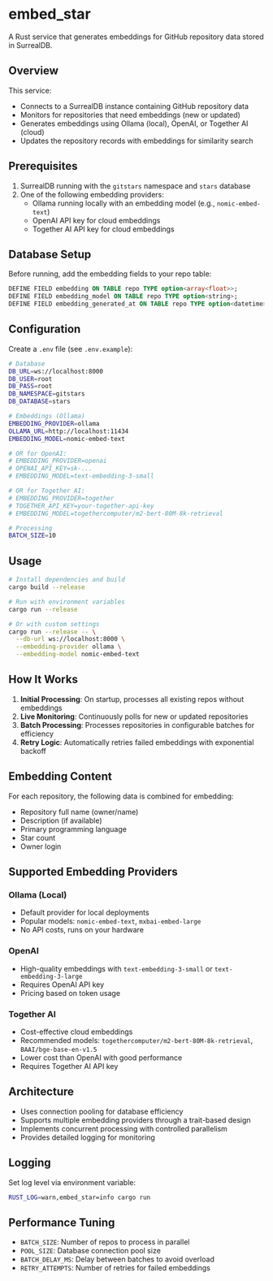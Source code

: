 # embed_star

A Rust service that generates embeddings for GitHub repository data stored in SurrealDB.

## Overview

This service:
- Connects to a SurrealDB instance containing GitHub repository data
- Monitors for repositories that need embeddings (new or updated)
- Generates embeddings using Ollama (local), OpenAI, or Together AI (cloud)
- Updates the repository records with embeddings for similarity search

## Prerequisites

1. SurrealDB running with the `gitstars` namespace and `stars` database
2. One of the following embedding providers:
   - Ollama running locally with an embedding model (e.g., `nomic-embed-text`)
   - OpenAI API key for cloud embeddings
   - Together AI API key for cloud embeddings

## Database Setup

Before running, add the embedding fields to your repo table:

```sql
DEFINE FIELD embedding ON TABLE repo TYPE option<array<float>>;
DEFINE FIELD embedding_model ON TABLE repo TYPE option<string>;
DEFINE FIELD embedding_generated_at ON TABLE repo TYPE option<datetime>;
```

## Configuration

Create a `.env` file (see `.env.example`):

```bash
# Database
DB_URL=ws://localhost:8000
DB_USER=root
DB_PASS=root
DB_NAMESPACE=gitstars
DB_DATABASE=stars

# Embeddings (Ollama)
EMBEDDING_PROVIDER=ollama
OLLAMA_URL=http://localhost:11434
EMBEDDING_MODEL=nomic-embed-text

# OR for OpenAI:
# EMBEDDING_PROVIDER=openai
# OPENAI_API_KEY=sk-...
# EMBEDDING_MODEL=text-embedding-3-small

# OR for Together AI:
# EMBEDDING_PROVIDER=together
# TOGETHER_API_KEY=your-together-api-key
# EMBEDDING_MODEL=togethercomputer/m2-bert-80M-8k-retrieval

# Processing
BATCH_SIZE=10
```

## Usage

```bash
# Install dependencies and build
cargo build --release

# Run with environment variables
cargo run --release

# Or with custom settings
cargo run --release -- \
  --db-url ws://localhost:8000 \
  --embedding-provider ollama \
  --embedding-model nomic-embed-text
```

## How It Works

1. **Initial Processing**: On startup, processes all existing repos without embeddings
2. **Live Monitoring**: Continuously polls for new or updated repositories
3. **Batch Processing**: Processes repositories in configurable batches for efficiency
4. **Retry Logic**: Automatically retries failed embeddings with exponential backoff

## Embedding Content

For each repository, the following data is combined for embedding:
- Repository full name (owner/name)
- Description (if available)  
- Primary programming language
- Star count
- Owner login

## Supported Embedding Providers

### Ollama (Local)
- Default provider for local deployments
- Popular models: `nomic-embed-text`, `mxbai-embed-large`
- No API costs, runs on your hardware

### OpenAI
- High-quality embeddings with `text-embedding-3-small` or `text-embedding-3-large`
- Requires OpenAI API key
- Pricing based on token usage

### Together AI
- Cost-effective cloud embeddings
- Recommended models: `togethercomputer/m2-bert-80M-8k-retrieval`, `BAAI/bge-base-en-v1.5`
- Lower cost than OpenAI with good performance
- Requires Together AI API key

## Architecture

- Uses connection pooling for database efficiency
- Supports multiple embedding providers through a trait-based design
- Implements concurrent processing with controlled parallelism
- Provides detailed logging for monitoring

## Logging

Set log level via environment variable:

```bash
RUST_LOG=warn,embed_star=info cargo run
```

## Performance Tuning

- `BATCH_SIZE`: Number of repos to process in parallel
- `POOL_SIZE`: Database connection pool size
- `BATCH_DELAY_MS`: Delay between batches to avoid overload
- `RETRY_ATTEMPTS`: Number of retries for failed embeddings